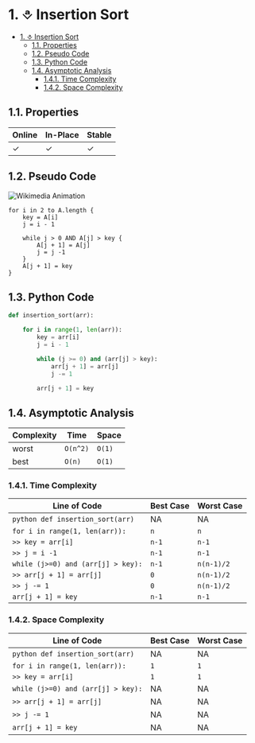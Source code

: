 # 1. ⎀ Insertion Sort

- [1. ⎀ Insertion Sort](#1--insertion-sort)
  - [1.1. Properties](#11-properties)
  - [1.2. Pseudo Code](#12-pseudo-code)
  - [1.3. Python Code](#13-python-code)
  - [1.4. Asymptotic Analysis](#14-asymptotic-analysis)
    - [1.4.1. Time Complexity](#141-time-complexity)
    - [1.4.2. Space Complexity](#142-space-complexity)

## 1.1. Properties
| Online | In-Place | Stable |
| ------ | -------- | ------ |
| ✓      | ✓        | ✓      |

## 1.2. Pseudo Code
![Wikimedia Animation](https://upload.wikimedia.org/wikipedia/commons/0/0f/Insertion-sort-example-300px.gif)
```
for i in 2 to A.length {
    key = A[i]
    j = i - 1

    while j > 0 AND A[j] > key {
        A[j + 1] = A[j]
        j = j -1
    }
    A[j + 1] = key
}
```

## 1.3. Python Code
```python
def insertion_sort(arr):

    for i in range(1, len(arr)):
        key = arr[i]
        j = i - 1

        while (j >= 0) and (arr[j] > key):
            arr[j + 1] = arr[j]
            j -= 1

        arr[j + 1] = key
```

## 1.4. Asymptotic Analysis

| Complexity | Time     | Space  |
| ---------- | -------- | ------ |
| worst      | `O(n^2)` | `O(1)` |
| best       | `O(n)`   | `O(1)` |

### 1.4.1. Time Complexity

| Line of Code                         | Best Case | Worst Case         |
| ------------------------------------ | --------- | ------------------ |
| ```python def insertion_sort(arr)``` | NA        | NA                 |
| `for i in range(1, len(arr)):`       | `n`       | `n`                |
| `>> key = arr[i]`                    | `n-1`     | `n-1`              |
| `>> j = i -1`                        | `n-1`     | `n-1`              |
| `while (j>=0) and (arr[j] > key):`   | `n-1`     | `n(n-1)/2` |
| `>> arr[j + 1] = arr[j]`             | `0`       | `n(n-1)/2` |
| `>> j -= 1`                          | `0`       | `n(n-1)/2` |
| `arr[j + 1] = key`                   | `n-1`     | `n-1`              |

### 1.4.2. Space Complexity
| Line of Code                         | Best Case | Worst Case |
| ------------------------------------ | --------- | ---------- |
| ```python def insertion_sort(arr)``` | NA        | NA         |
| `for i in range(1, len(arr)):`       | `1`       | `1`        |
| `>> key = arr[i]`                    | `1`       | `1`        |
| `while (j>=0) and (arr[j] > key):`   | NA        | NA         |
| `>> arr[j + 1] = arr[j]`             | NA        | NA         |
| `>> j -= 1`                          | NA        | NA         |
| `arr[j + 1] = key`                   | NA        | NA         |